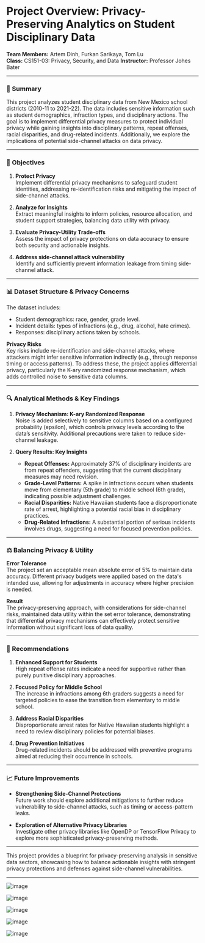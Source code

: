 
# Project Overview: Privacy-Preserving Analytics on Student Disciplinary Data

**Team Members:** Artem Dinh, Furkan Sarikaya, Tom Lu  
**Class:** CS151-03: Privacy, Security, and Data
**Instructor:** Professor Johes Bater

---

### 📄 Summary
This project analyzes student disciplinary data from New Mexico school districts (2010-11 to 2021-22). The data includes sensitive information such as student demographics, infraction types, and disciplinary actions. The goal is to implement differential privacy measures to protect individual privacy while gaining insights into disciplinary patterns, repeat offenses, racial disparities, and drug-related incidents. Additionally, we explore the implications of potential side-channel attacks on data privacy.

---

### 🌟 Objectives
1. **Protect Privacy**  
   Implement differential privacy mechanisms to safeguard student identities, addressing re-identification risks and mitigating the impact of side-channel attacks.
   
2. **Analyze for Insights**  
   Extract meaningful insights to inform policies, resource allocation, and student support strategies, balancing data utility with privacy.
   
3. **Evaluate Privacy-Utility Trade-offs**  
   Assess the impact of privacy protections on data accuracy to ensure both security and actionable insights.

4. **Address side-channel attack vulnerability**  
   Identify and sufficiently prevent information leakage from timing side-channel attack.
---

### 📊 Dataset Structure & Privacy Concerns
The dataset includes:
- Student demographics: race, gender, grade level.
- Incident details: types of infractions (e.g., drug, alcohol, hate crimes).
- Responses: disciplinary actions taken by schools.

**Privacy Risks**  
Key risks include re-identification and side-channel attacks, where attackers might infer sensitive information indirectly (e.g., through response timing or access patterns). To address these, the project applies differential privacy, particularly the K-ary randomized response mechanism, which adds controlled noise to sensitive data columns.

---

### 🔍 Analytical Methods & Key Findings
1. **Privacy Mechanism: K-ary Randomized Response**  
   Noise is added selectively to sensitive columns based on a configured probability (epsilon), which controls privacy levels according to the data’s sensitivity. Additional precautions were taken to reduce side-channel leakage.

2. **Query Results: Key Insights**  
   - **Repeat Offenses:** Approximately 37% of disciplinary incidents are from repeat offenders, suggesting that the current disciplinary measures may need revision.
   - **Grade-Level Patterns:** A spike in infractions occurs when students move from elementary (5th grade) to middle school (6th grade), indicating possible adjustment challenges.
   - **Racial Disparities:** Native Hawaiian students face a disproportionate rate of arrest, highlighting a potential racial bias in disciplinary practices.
   - **Drug-Related Infractions:** A substantial portion of serious incidents involves drugs, suggesting a need for focused prevention policies.

---

### ⚖️ Balancing Privacy & Utility
**Error Tolerance**  
The project set an acceptable mean absolute error of 5% to maintain data accuracy. Different privacy budgets were applied based on the data's intended use, allowing for adjustments in accuracy where higher precision is needed.

**Result**  
The privacy-preserving approach, with considerations for side-channel risks, maintained data utility within the set error tolerance, demonstrating that differential privacy mechanisms can effectively protect sensitive information without significant loss of data quality.

---

### 🔄 Recommendations
1. **Enhanced Support for Students**  
   High repeat offense rates indicate a need for supportive rather than purely punitive disciplinary approaches.

2. **Focused Policy for Middle School**  
   The increase in infractions among 6th graders suggests a need for targeted policies to ease the transition from elementary to middle school.

3. **Address Racial Disparities**  
   Disproportionate arrest rates for Native Hawaiian students highlight a need to review disciplinary policies for potential biases.

4. **Drug Prevention Initiatives**  
   Drug-related incidents should be addressed with preventive programs aimed at reducing their occurrence in schools.

---

### 📈 Future Improvements
- **Strengthening Side-Channel Protections**  
  Future work should explore additional mitigations to further reduce vulnerability to side-channel attacks, such as timing or access-pattern leaks.

- **Exploration of Alternative Privacy Libraries**  
  Investigate other privacy libraries like OpenDP or TensorFlow Privacy to explore more sophisticated privacy-preserving methods.

---

This project provides a blueprint for privacy-preserving analysis in sensitive data sectors, showcasing how to balance actionable insights with stringent privacy protections and defenses against side-channel vulnerabilities.

---

![image](https://github.com/user-attachments/assets/3c188124-9982-47ee-a0ce-1a90f8899d48)

![image](https://github.com/user-attachments/assets/2d519966-300e-4280-bd73-dbe2da1adcce)

![image](https://github.com/user-attachments/assets/a985107f-13cd-4889-a1b2-8a1f3e475f5d)

![image](https://github.com/user-attachments/assets/6d360ca1-b0a4-4073-9305-f6b3dd294100)

![image](https://github.com/user-attachments/assets/634dc3b4-9317-4e36-95c7-5f86351e73c6)
